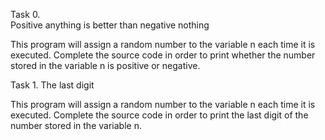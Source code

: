 Task 0.  
Positive anything is better than negative nothing

This program will assign a random number to the variable n each time it is executed. Complete the source code in order to print whether the number stored in the variable n is positive or negative.


Task 1. The last digit

This program will assign a random number to the variable n each time it is executed. Complete the source code in order to print the last digit of the number stored in the variable n.
